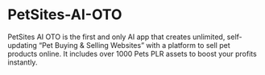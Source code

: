 # PetSites-AI-OTO
PetSites AI OTO is the first and only AI app that creates unlimited, self-updating “Pet Buying &amp; Selling Websites” with a platform to sell pet products online. It includes over 1000 Pets PLR assets to boost your profits instantly.
